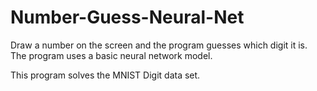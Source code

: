 # Number-Guess-Neural-Net
Draw a number on the screen and the program guesses which digit it is. The program uses a basic neural network model.

This program solves the MNIST Digit data set.
